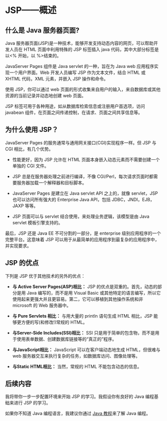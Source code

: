 # JSP——概述

## 什么是 Java 服务器页面?

Java 服务器页面(JSP)是一种技术，能够开发支持动态内容的网页，可以帮助开发人员在 HTML 页面中利用特殊的 JSP 标签插入 java 代码，其中大部分标签是以<% 开始，以 %>结束的。

JavaServer Pages 组件是 Java servlet 的一种，旨在为 Java web 应用程序实现一个用户界面。Web 开发人员编写 JSP 作为文本文件，结合 HTML 或 XHTML 代码，XML 元素，并嵌入 JSP 操作和命令。

使用 JSP，你可以通过 web 页面的形式收集来自用户的输入，来自数据库或其他资源的当前记录并动态地创建 web 页面。

JSP 标签可用于各种用途，如从数据库检索信息或注册用户首选项，访问 javabean 组件，在页面之间传递控制，在请求、页面之间共享信息等。

## 为什么使用 JSP？

JavaServer Pages 的服务通常与通用网关接口(CGI)实现程序一样。但 JSP 与 CGI 相比，有几个优势。

- 性能更好，因为 JSP 允许在 HTML 页面本身嵌入动态元素而不需要创建一个单独的 CGI 文件。

- JSP 总是在服务器处理之前进行编译，不像 CGI/Perl，每次请求页面时都需要服务器加载一个解释器和目标脚本。

- JavaServer Pages 是建立在 Java servlet API 之上的，就像 servlet，JSP 也可以访问所有强大的 Enterprise Java API，包括 JDBC，JNDI，EJB，JAXP 等等。

- JSP 页面可以与 servlet 结合使用，来处理业务逻辑，该模型是由 Java servlet 模板引擎支持的。

最后，JSP 还是 Java EE 不可分割的一部分，是 enterprise 级别应用程序的一个完整平台。这意味着 JSP 可以用于从最简单的应用程序到最复杂的应用程序中，并实现要求。

## JSP 的优点

下列是 JSP 优于其他技术的另外的优点：

- **与 Active Server Pages(ASP)相比：** JSP 的优点是双重的。首先，动态的部分是用 Java 编写的，而不是用 Visual Basic 或其他特定的语言编写，所以它使用起来更强大并且更容易。第二，它可以移植到其他操作系统和非 microsoft 的 Web 服务器中。

- **与 Pure Servlets 相比：** 与用大量的 println 语句生成 HTML 相比，JSP 能够更方便的写(和修改!)常规的 HTML。

- **与Server-Side Includes(SSI)相比：** SSI 只是用于简单的包含物，而不是用于使用表单数据、创建数据库链接等的“真正的”程序。

- **与JavaScript相比：** JavaScript 可以在客户端动态地生成 HTML，但很难与 web 服务器交互来执行复杂的任务，如数据库访问、图像处理等。

- **与Static HTML相比：** 当然，常规的 HTML 不能包含动态的信息。

## 后续内容

我将带你一步一步配置环境来开始 JSP 的学习。我假设你有良好的 Java 编程基础来进行 JSP 的学习。

如果你不知道 Java 编程语言，我建议你通过 [Java 教程]( http://www.tutorialspoint.com/java/index.htm)来了解 Java 编程。
